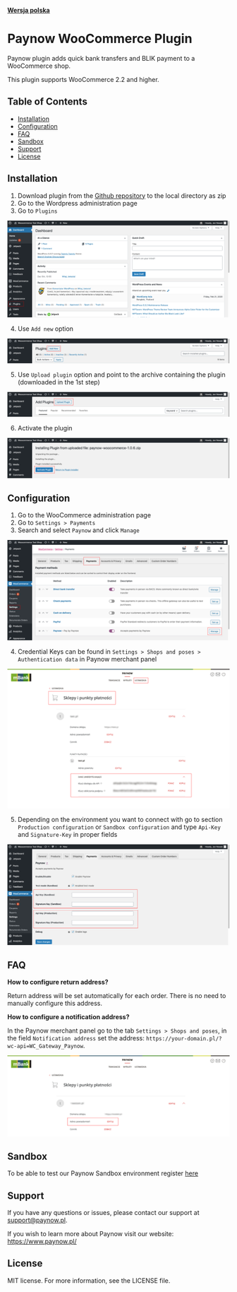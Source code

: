 [**Wersja polska**][ext0]
# Paynow WooCommerce Plugin

Paynow plugin adds quick bank transfers and BLIK payment to a WooCommerce shop.

This plugin supports WooCommerce 2.2 and higher.

## Table of Contents

* [Installation](#installation)
* [Configuration](#configuration)
* [FAQ](#FAQ)
* [Sandbox](#sandbox)
* [Support](#support)
* [License](#license)

## Installation
1. Download plugin from the [Github repository][ext1] to the local directory as zip
2. Go to the Wordpress administration page
3. Go to `Plugins` 

![Installation step 3][ext3]

4. Use `Add new` option

![Installation step 4][ext4]

5. Use `Upload plugin` option and point to the archive containing the plugin (downloaded in the 1st step)

![Installation step 5][ext5]

6. Activate the plugin

![Installation step 6][ext6]


## Configuration
1. Go to the WooCommerce administration page
2. Go to `Settings > Payments`
3. Search and select `Paynow` and click `Manage`

![Configuration step 3][ext7]

4. Credential Keys can be found in `Settings > Shops and poses > Authentication data` in Paynow merchant panel

![Configuration step 4][ext8]

5. Depending on the environment you want to connect with go to section `Production configuration` or `Sandbox configuration` and type `Api-Key` and `Signature-Key` in proper fields

![Configuration step 5][ext9]


## FAQ
**How to configure return address?**

Return address will be set automatically for each order. There is no need to manually configure this address.

**How to configure a notification address?**

In the Paynow merchant panel go to the tab `Settings > Shops and poses`, in the field `Notification address` set the address: `https://your-domain.pl/?wc-api=WC_Gateway_Paynow`.

![Configuration of the notifiction address][ext10]

## Sandbox
To be able to test our Paynow Sandbox environment register [here][ext2]

## Support
If you have any questions or issues, please contact our support at support@paynow.pl.

If you wish to learn more about Paynow visit our website: https://www.paynow.pl/

## License
MIT license. For more information, see the LICENSE file.

[ext0]: README.md
[ext1]: https://github.com/pay-now/paynow-woocommerce/releases/latest
[ext2]: https://panel.sandbox.paynow.pl/auth/register
[ext3]: instruction/step1_EN.png
[ext4]: instruction/step2_EN.png
[ext5]: instruction/step3_EN.png
[ext6]: instruction/step4_EN.png
[ext7]: instruction/step5_EN.png
[ext8]: instruction/step6.png
[ext9]: instruction/step7_EN.png
[ext10]: instruction/step8.png
